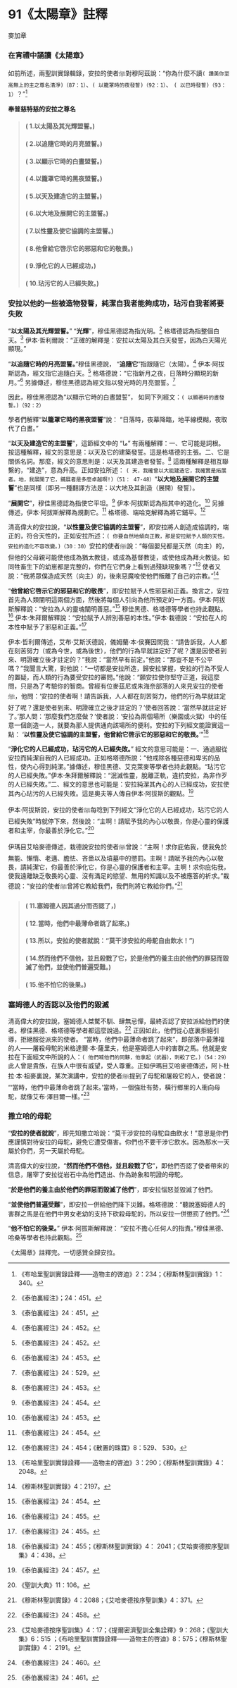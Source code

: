 # 91《太陽章》註釋

麥加章

### 在宵禮中誦讀《太陽章》

如前所述，兩聖訓實錄輯錄，安拉的使者ﷺ對穆阿茲說：“你為什麼不讀`( 讚美你至高無上的主之尊名清淨)（87：1）`、`( 以籠罩時的夜發誓)（92：1）`、 `( 以巳時發誓)（93：1）`？”[^1]

**奉普慈特慈的安拉之尊名**

> #### ( 1.以太陽及其光輝盟誓。) 
> #### ( 2.以追隨它時的月亮盟誓。) 
> #### ( 3.以顯示它時的白晝盟誓。) 
> #### ( 4.以籠罩它時的黑夜盟誓。) 
> #### ( 5.以天及建造它的主盟誓。)
> #### ( 6.以大地及展開它的主盟誓。) 
> #### ( 7.以性靈及使它協調的主盟誓。)
> #### ( 8.他曾給它啓示它的邪惡和它的敬畏。) 
> #### ( 9.淨化它的人已經成功，)
> #### ( 10.玷污它的人已經失敗。)

### 安拉以他的一些被造物發誓，純潔自我者能夠成功，玷污自我者將要失敗

“**以太陽及其光輝盟誓。**” “**光輝**”，穆佳黑德認為指光明。[^2] 格塔德認為指整個白天。[^3] 伊本·哲利爾說：“正確的解釋是：安拉以太陽及其白天發誓，因為白天陽光顯現。”

“**以追隨它時的月亮盟誓。**”穆佳黑德說， “**追隨它**”指跟隨它（太陽）。[^4] 伊本·阿拔斯認為，經文指它追隨白天。[^5] 格塔德說：“它指新月之夜，日落時分顯現的新月。”[^6] 另據傳述，穆佳黑德認為經文指以發光時的月亮盟誓。[^7] 

因此，穆佳黑德認為“以顯示它時的白晝盟誓”， 如同下列經文：`( 以顯著時的晝發誓。)（92：2）`

[^1]:《布哈里聖訓實錄詮釋——造物主的啓迪》2：234；《穆斯林聖訓實錄》1：340。

[^2]:《泰伯裏經注》；24：451。

[^3]:《泰伯裏經注》24：451。

[^4]:《泰伯裏經注》24：452。

[^5]:《泰伯裏經注》24：452。

[^6]:《泰伯裏經注》24：453。

[^7]:《泰伯裏經注》24：529。

學者們解釋“**以籠罩它時的黑夜盟誓**”說： “日落時，夜幕降臨，地平線模糊，夜取代了白晝。”

“**以天及建造它的主盟誓**”，這節經文中的 “ما” 有兩種解釋：一、它可能是詞根。按這種解釋，經文的意思是：以天及它的建築發誓。這是格塔德的主張。二、它是關係名詞。那麼，經文的意思則是：以天及其建造者發誓。[^8] 這兩種解釋是相互聯繫的，“建造”，意為升高。正如安拉所述： `( 天，我確曾以大能建造它，我確實是拓展者。地，我展開了它，鋪展者是多麼卓越啊!)（51： 47-48）`“**以大地及展開它的主盟誓**”也是同樣（即另一種翻譯方法是：以大地及其創造（展開）發誓）。

“**展開它**”，穆佳黑德認為指使它平坦。[^9] 伊本·阿拔斯認為指其中的造化。[^10] 另據傳述，伊本·阿拔斯解釋為規劃它。[^11] 格塔德、端哈克解釋為將它鋪平。[^12] 

清高偉大的安拉說，“**以性靈及使它協調的主盟誓**”，即安拉將人創造成協調的，端正的，符合天性的，正如安拉所述：`( 你要自然地傾向正教，那是安拉賦予人類的天性。安拉的造化不容改變。)（30：30）`安拉的使者ﷺ說：“每個嬰兒都是天然（向主）的，但他的父母親可能使他成為猶太教徒，或成為基督教徒，或使他成為拜火教徒。如同牲畜生下的幼崽都是完整的，你們在它們身上看到過殘缺現象嗎？”[^13] 使者又說：“我將眾僕造成天然（向主）的，後來惡魔唆使他們叛離了自己的宗教。”[^14] 

“**他曾給它啓示它的邪惡和它的敬畏**”，即安拉賦予人性邪惡和正義。換言之，安拉首先為人類闡明這兩個方面，然後將每個人引向為他所預定的一方面。伊本·阿拔斯解釋說：“安拉為人的靈魂闡明善惡。”[^15] 穆佳黑德、格塔德等學者也持此觀點。[^16] 伊本·朱拜爾解釋說：“安拉賦予人辨別善惡的本性。”伊本·栽德說：“安拉在人的本性中賦予了邪惡和正義。”[^17] 

[^8]:《泰伯裏經注》24：453。

[^9]:《泰伯裏經注》24：454。

[^10]:《泰伯裏經注》24：453。

[^11]:《泰伯裏經注》24：454。

[^12]:《泰伯裏經注》24：454；《散置的珠寶》8：529、 530。

[^13]:《布哈里聖訓實錄詮釋——造物主的啓迪》3：290；《穆斯林聖訓實錄》4：2048。

[^14]:《穆斯林聖訓實錄》4：2197。

[^15]:《泰伯裏經注》24：454。

[^16]:《泰伯裏經注》24：455。

[^17]:《泰伯裏經注》24：455。

伊本·哲利爾傳述，艾布·艾斯沃德說，儀姆蘭·本·侯賽因問我：“請告訴我，人人都在刻苦努力（或為今世，或為後世），他們的行為早就註定好了呢？還是因使者到來、明證確立後才註定的？”我說：“當然早有前定。”他說：“那豈不是不公平嗎？”我聞言大驚，對他說：“一切都是安拉所造，歸安拉掌握，安拉的行為不受人的置疑，而人類的行為要受安拉的審問。”他說：“願安拉使你堅守正道，我這麼問，只是為了考驗你的智商。曾經有位麥茲尼或朱海奈部落的人來見安拉的使者ﷺ，他問：‘安拉的使者啊！請告訴我，人人都在刻苦努力，他們的行為早就註定好了呢？還是使者到來、明證確立之後才註定的？’使者回答說：‘當然早就註定好了。’那人問：‘那麼我們怎麼做？’使者說：‘安拉為兩個場所（樂園或火獄）中的任意一個創造一人，就要為那人提供通向該場所的便利。安拉的下列經文能證實這一點： ‘**以性靈及使它協調的主盟誓，他曾給它啓示它的邪惡和它的敬畏。**’”[^18] 

“**淨化它的人已經成功，玷污它的人已經失敗。**” 經文的意思可能是：一、通過服從安拉而純潔自我的人已經成功。正如格塔德所說：“他戒除各種惡德和卑劣的品性，使內心得到純潔。”據傳述，穆佳黑德、艾克萊麥等學者也持此觀點。“玷污它的人已經失敗。”伊本·朱拜爾解釋說：“泯滅性靈，脫離正軌，違抗安拉，為非作歹的人已經失敗。”二、經文的意思也可能是：安拉純潔其內心的人已經成功，安拉使其內心玷污的人已經失敗。這是奧夫等人傳自伊本·阿拔斯的觀點。[^19] 

伊本·阿拔斯說，安拉的使者ﷺ每唸到下列經文“淨化它的人已經成功，玷污它的人已經失敗”時就停下來，然後說：“主啊！請賦予我的內心以敬畏，你是心靈的保護者和主宰，你最善於淨化它。”[^20] 

伊瑪目艾哈麥德傳述，栽德說安拉的使者ﷺ曾說：“主啊！求你庇佑我，使我免於無能、懶惰、老邁、膽怯、吝嗇以及墳墓中的懲罰。主啊！請賦予我的內心以敬畏，請純潔它，你最善於淨化它，你是心靈的保護者和主宰。主啊！求你庇佑我，使我遠離缺乏敬畏的心靈、沒有滿足的慾望、無用的知識以及不被應答的祈求。”栽德說：“安拉的使者ﷺ曾將它教給我們，我們則將它教給你們。”[^21] 

[^18]:《泰伯裏經注》24：455；《穆斯林聖訓實錄》4： 2041；《艾哈麥德按序聖訓集》4：438。

[^19]:《泰伯裏經注》24：457。

[^20]:《聖訓大典》11：106。

[^21]:《穆斯林聖訓實錄》4：2088；《艾哈麥德按序聖訓集》4：371。

> #### ( 11.塞姆德人因其過分而否認了，)
> #### ( 12.當時，他們中最薄命者跳了起來。)
> #### ( 13.所以，安拉的使者就說：“莫干涉安拉的母駝自由飲水！”)
> #### ( 14.然而他們不信他，並且殺戮了它，於是他們的養主由於他們的罪惡而毀滅了他們，並使他們普遍受難。)
> #### ( 15.他不怕它的後果。)

### 塞姆德人的否認以及他們的毀滅

清高偉大的安拉說，塞姆德人桀驁不馴、肆無忌憚，最終否認了安拉派給他們的使者。穆佳黑德、格塔德等學者都這麼說過。[^22] 正因如此，他們從心底裏拒絕引導，拒絕服從派來的使者。 “當時，他們中最薄命者跳了起來”，即部落中最薄福的人——屠殺母駝的米格達爾·本·薩里夫，他是塞姆德人中的害群之馬。他就是安拉在下面經文中所說的人：`( 他們喊他們的同夥，他拿起（武器），刺殺了它。)（54：29）`此人曾是貴族，在族人中很有威望，受人尊重。正如伊瑪目艾哈麥德傳述，阿卜杜拉·本·祖麥裏說，某次演講中，安拉的使者ﷺ提到了母駝和屠殺它的人，使者說： “‘當時，他們中最薄命者跳了起來。’當時，一個強壯有勢，橫行鄉里的人衝向母駝，就像艾布·澤目爾一樣。”[^23] 

### 撒立哈的母駝

“**安拉的使者就說**”，即先知撒立哈說：“莫干涉安拉的母駝自由飲水！”意思是你們應謹慎對待安拉的母駝，避免它遭受傷害。你們也不要干涉它飲水。因為那水一天屬於你們，另一天屬於母駝。

清高偉大的安拉說，“**然而他們不信他，並且殺戮了它**”，即他們否認了使者帶來的信息，屠宰了安拉從岩石中為他們造出、作為跡象和明證的母駝。

“**於是他們的養主由於他們的罪惡而毀滅了他們**”，即安拉惱怒並毀滅了他們。

“**並使他們普遍受難**”，即安拉一併給他們降下災難。格塔德說：“聽說塞姆德人的害群之馬是在他們中男女老幼的支持下砍殺母駝的，所以安拉一併懲罰了他們。”[^24] 

“**他不怕它的後果。**” 伊本·阿拔斯解釋說： “安拉不擔心任何人的指責。”穆佳黑德、哈桑等學者也持此觀點。[^25] 

《太陽章》註釋完。一切感贊全歸安拉。

[^22]:《泰伯裏經注》24：458。

[^23]:《艾哈麥德按序聖訓集》4：17；《提爾密濟聖訓全集詮釋》9：268；《聖訓大集》6：515 ；《布哈里聖訓實錄詮釋——造物主的啓迪》8：575；《穆斯林聖訓實錄》4： 2191。


[^24]:《泰伯裏經注》24：460。

[^25]:《泰伯裏經注》24：461。